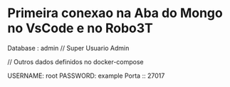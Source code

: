 # Primeira conexao na Aba do Mongo no VsCode e no Robo3T

Database : admin  // Super Usuario Admin

// Outros dados definidos no docker-compose

USERNAME: root
PASSWORD: example
Porta :: 27017




